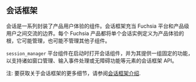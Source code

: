 <!-- ## Session framework -->
## 会话框架

<!-- Sessions are components that encapsulate a product’s user experience. The
session framework serves as a boundary between the Fuchsia platform and the
product-level user interaction. Each Fuchsia product defines a single session
instance as the root of the product experience, which may or may not manage
additional child components. -->
会话是一系列封装了产品用户体验的组件。会话框架充当 Fuchsia 平台和产品级用户之间交流的边界。每个 Fuchsia 产品都将单个会话实例定义为产品体验的根，它可能管理，也可能不管理其他子组件。


<!-- The `session_manager` platform component starts the session component on boot
and offers it a fixed set of capabilities necessary to support the session
framework APIs for elements such as window management, input event handling, or
accessibility. -->
`session_manager` 平台组件在启动时打开会话组件，并为其提供一组固定的功能，以支持诸如窗口管理、输入事件处理或无障碍功能等元素的会话框架 API。

<!-- Note: For more details on the session framework, see
[Introduction to the session framework](/concepts/session/introduction.md). -->
注: 要获取关于会话框架的更多细节，请参阅[会话框架介绍](/concepts/session/introduction.md).
